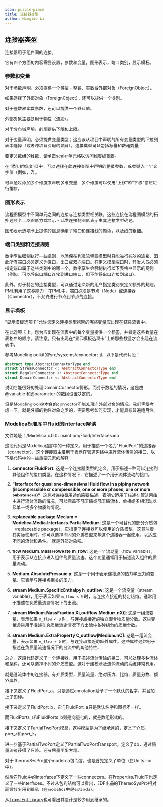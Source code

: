 ```yaml
---
icon: puzzle-piece
title: 连接器类型
author: Mingtao Li
---
```


## 连接器类型
连接器用于组件间的连接。

它有四个方面的内容需要设置，参数和变量，图形表示，端口类别，显示模板。

### 参数和变量

对于参数声明，必须提供一个类型 - 整数、实数或外部对象（ForeignObject）。

如果选择了外部对象（ForeignObject），还可以提供一个类别。

对于整数和实数参数，还可以提供一个默认值。

外部对象主要是用于物性（流股）。

对于分布域声明，必须提供下限和上限。

对于变量声明，必须提供变量类型；这应该从项目中声明的所有变量类型的下拉列表中选择（或者跨项目引用的项目）。连接类型可以包括标量和数组变量：

要定义数组的维数，请单击scalar单元格以访问维度编辑器。

在“添加新维度”框中，可以选择在此连接类型中声明的整数参数，或者键入一个文字值（例如，7）。

可以通过添加多个维度来声明多维变量 - 多个维度可以使用“上移”和“下移”按钮进行排序。

### 图形表示
流程图模型中不同单元之间的连接与连接类型相关联。这些连接在流程图模型的拓扑选项卡上以图形方式显示 - 此类连接的图形表示由其连接类型确定。

图形表示选项卡上提供的信息确定了端口和连接线的颜色，以及线的粗细。

### 端口类别和连接规则
数字孪生强制执行一些规则，以确保在构建流程图模型时只能进行有效的连接，因此所有端口必须定义为进口、出口或双向端口。在定义模型端口时，开发人员必须指定端口属于这些类别中的哪一个，数字孪生会强制执行以下表格中显示的规则（例如，可以将出口端口连接到进口端口，但不能将出口连接到出口）。


此外，对于特定的连接类型，可以通过定义新的用户指定类别来定义额外的规则。PML利用了这种能力：在PML中，端口必须是节点（Node）或连接器（Connector），不允许进行节点到节点的连接。

### 显示模板
“显示模板选项卡”允许您定义连接类型携带的哪些变量应出现在结果流表中。

在此选项卡上，您为应出现在流表中的每个变量提供一个标签，并指定这些数量在表格中的顺序。请注意，只有出现在“显示模板选项卡”上的那些数量才会出现在流表中。

参考Modelingtoolkit的/src/systems/connectors.jl，以下是代码片段：

```julia
abstract type AbstractConnectorType end
struct StreamConnector <: AbstractConnectorType end
struct RegularConnector <: AbstractConnectorType end
struct DomainConnector <: AbstractConnectorType end
```

说明它能很好的处理DomainConnector情形。而对于数组的情况，这是由@variable 和@parameter 的数组设置决定的。

但是Modelingtoolkit本身的connector不能处理有外部对象的情况，我们需要考虑一下。就是外部的物性对象之类的，需要思考如何实现，才能具有普遍适用性。

### Modelica标准库中Fluid的Interface解读

文件地址：/Modelica 4.0.0+maint.om/Fluid/Interfaces.mo

这段代码是Modelica语言中的一种定义，用于描述一个名为"FluidPort"的连接器（connector）。这个连接器主要用于表示在管道网络中进行流体传输的接口。以下是代码中的一些重要元素的解释：

1. **connector FluidPort**: 这是一个连接器类型的定义，用于描述一种可以连接到其他组件的接口类型。在这种情况下，它描述了一个用于流体流动的接口。

2. **"Interface for quasi one-dimensional fluid flow in a piping network (incompressible or compressible, one or more phases, one or more substances)"**: 这是对连接器用途的简要描述，表明它适用于描述在管道网络中进行流体流动的情况，可以涵盖不可压缩或可压缩流体、单相或多相流动以及单一或多个物质的情况。

3. **replaceable package Medium = Modelica.Media.Interfaces.PartialMedium**: 这是一个可替代的部分介质包（replaceable package），它指定了连接器可以使用的介质模型。这意味着在实际使用时，你可以选择不同的介质模型来与这个连接器一起使用，以适应不同的流体和条件。
就是外部对象啦。

4. **flow Medium.MassFlowRate m_flow**: 这是一个流动量（flow variable），用于表示从连接点进入组件的质量流速。这个变量通常用于描述流入组件的质量流动。

5. **Medium.AbsolutePressure p**: 这是一个用于表示连接点的热力学压力的变量。它表示与连接点相关的压力。

6. **stream Medium.SpecificEnthalpy h_outflow**: 这是一个流变量（stream variable），用于表示如果 `m_flow < 0` 时，与连接点接近的特定热焓。通常用于描述在负质量流速情况下的出流。

7. **stream Medium.MassFraction Xi_outflow[Medium.nXi]**: 这是一组流变量，表示如果 `m_flow < 0` 时，与连接点接近的独立混合物质量分数。这些变量通常用于描述在负质量流速情况下的出流中各种组分的质量分数。

8. **stream Medium.ExtraProperty C_outflow[Medium.nC]**: 这是一组流变量，表示如果 `m_flow < 0` 时，与连接点接近的额外属性。这些属性通常用于描述在负质量流速情况下的出流中的其他特性。

总之，这段代码定义了一个连接器，用于描述流体传输的接口，可以处理多种流体和条件，还可以选择不同的介质模型。这对于建模涉及流体流动的系统非常有用。

就是说流体中的连接器，有介质类型，质量流量、绝对压力、比焓、质量分数、额外属性。

接下来定义了FluidPort_a，只是通过annotation赋予了一个默认的名字，并且加上了图标。

接下来定义了FluidPort_b，它与FluidPort_a只是默认名字和图标不一样。

而FluidPorts_a和FluidPorts_b则是向量化的，就是数组形式的。

接下来定义了PartialTwoPort模型，这种模型是为了继承用的，定义了介质，port_a和port_b。

进一步基于PartialTwoPort定义了PartialTwoPortTransport。定义了dp，通过质量流速获得了压降。还有质量平衡方程。

对于ThermoSysPro这个modelica包而言，也是首先定义了单位（在Units.mo中）。

然后在Fluid中的interfaces下定义了一些connectors。在Properties/Fluid下也定义了一些interfaces。不过从包的结构可以看出，EDF出品的ThermoSysPro相对而言较少用到继承（在modelica中是extends）。

从[TransiEnt Library](https://github.com/TransiEnt-official)也可看出其设计是较少用到继承的。